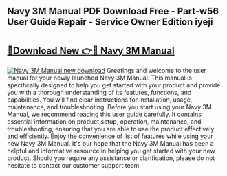 ## Navy 3M Manual PDF Download Free - Part-w56 User Guide Repair - Service Owner Edition iyeji

# <h2><a href="http://bc31231.oget.top/?id=Navy+3M+Manual">🔗Download New 👉🔴 Navy 3M Manual</a></h2>

[![Navy 3M Manual new download](https://i.imgur.com/5g1atiW.png)](http://bc31231.oget.top/?id=Navy+3M+Manual)
Greetings and welcome to the user manual for your newly launched Navy 3M Manual. This manual is specifically designed to help you get started with your product and provide you with a thorough understanding of its features, functions, and capabilities. You will find clear instructions for installation, usage, maintenance, and troubleshooting. Before you start using your Navy 3M Manual, we recommend reading this user guide carefully. It contains essential information on product setup, operation, maintenance, and troubleshooting, ensuring that you are able to use the product effectively and efficiently. Enjoy the convenience of list of features while using your new Navy 3M Manual. It's our hope that the Navy 3M Manual has been a helpful and informative resource in helping you get started with your new product. Should you require any assistance or clarification, please do not hesitate to contact our customer support team.
